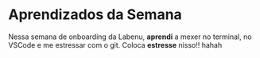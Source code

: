 # Aprendizados da Semana
Nessa semana de onboarding da Labenu, **aprendi** a mexer no terminal, no VSCode e me estressar com o git. Coloca **estresse** nisso!! hahah